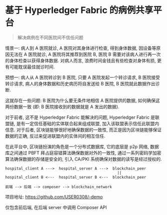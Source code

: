 # 基于 Hyperledger Fabric 的病例共享平台

> 解决病例在不同医院间不信任问题

情景一:
病人到 A 医院就诊, A 医院对其身体进行检查, 得到身体数据, 因设备等原因无法在 A 医院就诊, A 医院将其推荐到医院 B, 医院 B 需要对该病人进行再一次的身体检查以获得身体数据. 对病人而言, 浪费时间金钱且有些检查对身体有损, 更有可能耽误最佳就诊时间.

预想一:
病人从 A 医院转诊到 B 医院, 只要 A 医院发起一个转诊请求, B 医院接受转诊请求, 病人的身体数据和历史病历将自发送给 B 医院, B 医院就此数据作出诊断.

这就存在一些问题: B 医院为什么要无条件地相信 A 医院提供的数据, 如何确保这两份数据一致 (即: B 医院接收到的数据就是 A 发出的数据).

对于前者, 这不是 Hyperledger Fabric 能解决的问题, Hyperledger Fabric 是联盟链, 是有一定信任基础的实体联合起来组成联盟, 加入该联盟表示信任此联盟内信息. 对于后者, 区块链能够很好地确保数据的一致性, 而正是因为区块链能够保证数据的正确, 反过来促进联盟内的实体间的相互信任.

在此平台中, 区块链扮演的角色是一个分布式数据库, 它的底层是 p2p 网络, 数据库之间通过 PBFT 拜占庭容错算法确保数据对外的一致性, 通过一系列密码学加密算法确保数据的存储是安全的, 引入 CA/PKI 系统确保对数据的读写是经过授权的.

```
hospital_client A --->  hospital_server A --->  blockchain_peer
                                                  ||
hospital_client B <---  hospital_server B <---  blockchain_peer

前端 --> 后端 --> composer --> blockchain_network

```

项目地址:
https://github.com/USER0308/-demo

仅包含前后端, 在后端 server 中调用 Composer API
